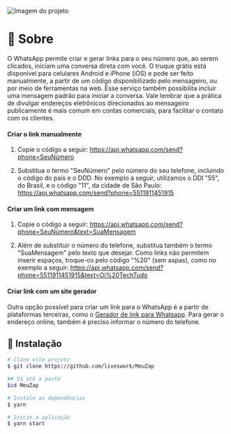 ![Imagem do projeto](image/screenshot.png)

# :page_with_curl: Sobre

O WhatsApp permite criar e gerar links para o seu número que, ao serem clicados, iniciam uma conversa direta com você. O truque grátis está disponível para celulares Android e iPhone (iOS) e pode ser feito manualmente, a partir de um código disponibilizado pelo mensageiro, ou por meio de ferramentas na web. Esse serviço também possibilita incluir uma mensagem padrão para iniciar a conversa. Vale lembrar que a prática de divulgar endereços eletrônicos direcionados ao mensageiro publicamente é mais comum em contas comerciais, para facilitar o contato com os clientes.

#### Criar o link manualmente

1. Copie o código a seguir: https://api.whatsapp.com/send?phone=SeuNúmero

2. Substitua o termo "SeuNúmero" pelo número do seu telefone, incluindo o código do país e o DDD. No exemplo a seguir, utilizamos o DDI "55", do Brasil, e o código "11", da cidade de São Paulo: https://api.whatsapp.com/send?phone=5511911451915

#### Criar um link com mensagem

1. Copie o código a seguir: https://api.whatsapp.com/send?phone=SeuNúmero&text=SuaMensagem

2. Além de substituir o número do telefone, substitua também o termo "SuaMensagem" pelo texto que desejar. Como links não permitem inserir espaços, troque-os pelo código "%20" (sem aspas), como no exemplo a seguir: https://api.whatsapp.com/send?phone=5511911451915&text=Oi%20TechTudo

#### Criar link com um site gerador

Outra opção possível para criar um link para o WhatsApp é a partir de plataformas terceiras, como o [Gerador de link para Whatsapp](https://liveswork.negocio.site/). Para gerar o endereço online, também é preciso informar o número do telefone.

## :hammer: Instalação
````bash
# Clone este projeto
$ git clone https://github.com/liveswork/MeuZap

## Vá até a pasta
$cd MeuZap

# Instale as dependências
$ yarn 

# Inicie a aplicação
$ yarn start
````

